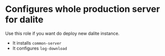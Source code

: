 Configures whole production server for dalite
============================================= 

Use this role if you want do deploy new dalite instance. 

- It installs `common-server`
- It configures `log-download`
